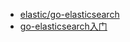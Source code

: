 - [elastic/go-elasticsearch](https://github.com/elastic/go-elasticsearch)   
- [go-elasticsearch入门](https://blog.frognew.com/2021/05/go-elasticsearch-introduction.html)

